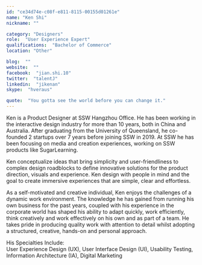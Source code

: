 ```yaml
---
id: "ce34d74e-c08f-e811-8115-00155d01261e"
name: "Ken Shi"
nickname: ""

category: "Designers"
role:  "User Experience Expert"
qualifications:  "Bachelor of Commerce"
location: "Other"

blog:  ""
website:  ""
facebook:  "jian.shi.10"
twitter:  "talentJ"
linkedin:  "jikenan"
skype:  "hveraus"

quote:  "You gotta see the world before you can change it."
---
```


Ken is a Product Designer at SSW Hangzhou Office. He has been working in the interactive design industry for more than 10 years, both in China and Australia. After graduating from the University of Queensland, he co-founded 2 startups over 7 years before joining SSW in 2019. At SSW he has been focusing on media and creation experiences, working on SSW products like SugarLearning.  

Ken conceptualize ideas that bring simplicity and user-friendliness to complex design roadblocks to define innovative solutions for the product direction, visuals and experience. Ken design with people in mind and the goal to create immersive experiences that are simple, clear and effortless.

As a self-motivated and creative individual, Ken enjoys the challenges of a dynamic work environment. The knowledge he has gained from running his own business for the past years, coupled with his experience in the corporate world has shaped his ability to adapt quickly, work efficiently, think creatively and work effectively on his own and as part of a team. He takes pride in producing quality work with attention to detail whilst adopting a structured, creative, hands-on and personal approach.

His Specialties Include:  
User Experience Design (UX), User Interface Design (UI), Usability Testing, Information Architecture (IA), Digital Marketing  
